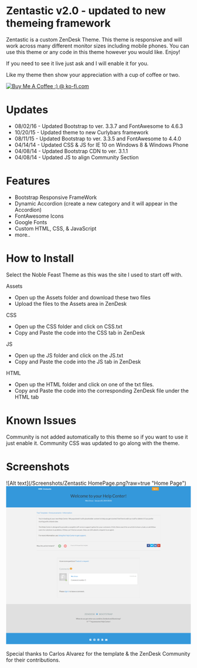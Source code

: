 Zentastic v2.0 - updated to new themeing framework
==============

Zentastic is a custom ZenDesk Theme.  This theme is responsive and will work across many different monitor sizes including mobile phones.  You can use this theme or any code in this theme however you would like.  Enjoy!

If you need to see it live just ask and I will enable it for you.

Like my theme then show your appreciation with a cup of coffee or two.

<a href='http://ko-fi.com?i=8d141fc13e992fb' target='_blank'><img style='border:0px' src='http://ko-fi.com/img/button-4.png' border='0' alt='Buy Me A Coffee :) @ ko-fi.com' /></a>

Updates
========
* 08/02/16 - Updated Bootstrap to ver. 3.3.7 and FontAwesome to 4.6.3
* 10/20/15 - Updated theme to new Curlybars framework
* 08/11/15 - Updated Bootstrap to ver. 3.3.5 and FontAwesome to 4.4.0
* 04/14/14 - Updated CSS & JS for IE 10 on Windows 8 & Windows Phone
* 04/08/14 - Updated Bootstrap CDN to ver. 3.1.1
* 04/08/14 - Updated JS to align Community Section


Features
=========
* Bootstrap Responsive FrameWork
* Dynamic Accordion (create a new category and it will appear in the Accordion)
* FontAwesome Icons
* Google Fonts
* Custom HTML, CSS, & JavaScript
* more..

How to Install
==============

Select the Noble Feast Theme as this was the site I used to start off with.  

Assets
* Open up the Assets folder and download these two files
* Upload the files to the Assets area in ZenDesk

CSS
* Open up the CSS folder and click on CSS.txt
* Copy and Paste the code into the CSS tab in ZenDesk

JS
* Open up the JS folder and click on the JS.txt
* Copy and Paste the code into the JS tab in ZenDesk

HTML
* Open up the HTML folder and click on one of the txt files.
* Copy and Paste the code into the corresponding ZenDesk file under the HTML tab

Known Issues
==============
Community is not added automatically to this theme so if you want to use it just enable it.  Community CSS was updated to go along with the theme.


Screenshots
===========
![Alt text](/Screenshots/Zentastic HomePage.png?raw=true "Home Page")
![Alt text](/Screenshots/Article.png?raw=true "Article Page")


Special thanks to Carlos Alvarez for the template & the ZenDesk Community for their contributions.
